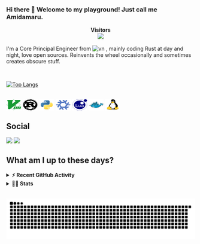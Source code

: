 ### Hi there 👋 Welcome to my playground! Just call me Amidamaru.

<p align="center">
  <b>Visitors</b><br>
  <img src="https://profile-counter.glitch.me/thaodt/count.svg" />
</p>

I'm a Core Principal Engineer from <img src="https://static.dwcdn.net/css/flag-icons/flags/4x3/vn.svg" alt="vn" height="25"/> , 
mainly coding Rust at day and night, love open sources. Reinvents the wheel occasionally and sometimes creates obscure stuff.

<br>

[![Top Langs](https://github-readme-stats.vercel.app/api/top-langs/?username=thaodt&layout=compact&theme=gotham&cache_seconds=86400)](https://github.com/thaodt/thaodt)


<div style="display: inline_block"><br>
  <img align="center" alt="thaodt-nvim" height="30" width="40" src="https://raw.githubusercontent.com/devicons/devicon/master/icons/vim/vim-plain.svg">
  <img align="center" alt="thaodt-rust" height="30" width="40" src="https://raw.githubusercontent.com/devicons/devicon/master/icons/rust/rust-plain.svg">
  <img align="center" alt="thaodt-python" height="30" width="40" src="https://raw.githubusercontent.com/devicons/devicon/master/icons/python/python-original.svg">
  <img align="center" alt="thaodt-nix" height="30" width="40" src="https://raw.githubusercontent.com/devicons/devicon/master/icons/nixos/nixos-plain.svg">  
  <img align="center" alt="thaodt-lua" height="30" width="40" src="https://raw.githubusercontent.com/devicons/devicon/master/icons/lua/lua-plain-wordmark.svg">
  <img align="center" alt="thaodt-docker" height="30" width="40" src="https://raw.githubusercontent.com/devicons/devicon/master/icons/docker/docker-original.svg">
  <img align="center" alt="thaodt-linux" height="30" width="40" src="https://raw.githubusercontent.com/devicons/devicon/master/icons/linux/linux-original.svg">
</div>

## Social

<div>
  <a href="https://twitter.com/dreamsparkis" target="_blank"><img src="https://img.shields.io/badge/-Twitter-%23E4405F?style=for-the-badge&logo=twitter&logoColor=white" target="_blank"></a>
  <a href = "mailto:ardtimeit@gmail.com"><img src="https://img.shields.io/badge/-Gmail-%23333?style=for-the-badge&logo=gmail&logoColor=white" target="_blank"></a>

</div>

## What am I up to these days?
<details>
  <summary><b>⚡ Recent GitHub Activity</b></summary>
    <p>

<!--START_SECTION:activity-->
1. 🎉 Merged PR [#1](https://github.com/thaodt/rconcurrency-stuff/pull/1) in [thaodt/rconcurrency-stuff](https://github.com/thaodt/rconcurrency-stuff)
2. 💪 Opened PR [#1](https://github.com/thaodt/rconcurrency-stuff/pull/1) in [thaodt/rconcurrency-stuff](https://github.com/thaodt/rconcurrency-stuff)
3. 💪 Opened PR [#2526](https://github.com/GreptimeTeam/greptimedb/pull/2526) in [GreptimeTeam/greptimedb](https://github.com/GreptimeTeam/greptimedb)
4. 🎉 Merged PR [#15](https://github.com/thaodt/feeds-reader/pull/15) in [thaodt/feeds-reader](https://github.com/thaodt/feeds-reader)
5. 🗣 Commented on [#2369](https://github.com/GreptimeTeam/greptimedb/issues/2369#issuecomment-1733117000) in [GreptimeTeam/greptimedb](https://github.com/GreptimeTeam/greptimedb)
6. 🗣 Commented on [#3](https://github.com/LitheumOrg/LitheumMobileWallet/pull/3#issuecomment-1676710543) in [LitheumOrg/LitheumMobileWallet](https://github.com/LitheumOrg/LitheumMobileWallet)
7. 🗣 Commented on [#3](https://github.com/LitheumOrg/LitheumMobileWallet/pull/3#issuecomment-1674352292) in [LitheumOrg/LitheumMobileWallet](https://github.com/LitheumOrg/LitheumMobileWallet)
8. 🗣 Commented on [#3](https://github.com/LitheumOrg/LitheumMobileWallet/pull/3#issuecomment-1670855269) in [LitheumOrg/LitheumMobileWallet](https://github.com/LitheumOrg/LitheumMobileWallet)
9. 🗣 Commented on [#3](https://github.com/LitheumOrg/LitheumMobileWallet/pull/3#issuecomment-1670837546) in [LitheumOrg/LitheumMobileWallet](https://github.com/LitheumOrg/LitheumMobileWallet)
10. 🗣 Commented on [#3](https://github.com/LitheumOrg/LitheumMobileWallet/pull/3#issuecomment-1670832719) in [LitheumOrg/LitheumMobileWallet](https://github.com/LitheumOrg/LitheumMobileWallet)
<!--END_SECTION:activity-->
  </p>
</details>


<details>
  <summary><b>👨‍💻 Stats</b></summary>
  <p align="center">
    <a>
      <img align="center" src="https://gist.githubusercontent.com/thaodt/1db1d598a9e4550fa45eaede87135b3b/raw/97f3e5e943703e61b223dbc8cfa33ae9a5beb97b/github-metrics.svg"/>
    </a>
  </p>
</details>
<br>
<p align="center">
  <img width="600" src="https://raw.githubusercontent.com/thaodt/thaodt/master/assets/github-snake.svg" />
</p>
